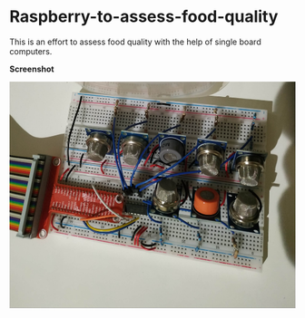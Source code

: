 # Raspberry-to-assess-food-quality

This is an effort to assess food quality with the help of single board computers.

**Screenshot**

<img src="images/breadboard_w_sensors.jpg" width="600" height="400">
